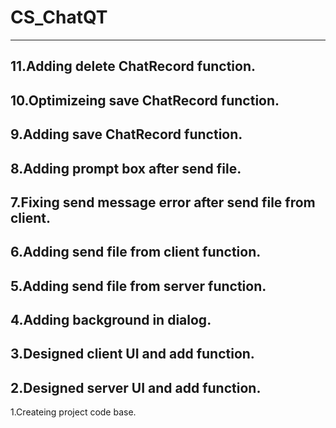 # CS_ChatQT
-------------------------------------------------------------
11.Adding delete ChatRecord function.
-------------------------------------------------------------
10.Optimizeing save ChatRecord function.
-------------------------------------------------------------
9.Adding save ChatRecord function.
-------------------------------------------------------------
8.Adding prompt box after send file.
-------------------------------------------------------------
7.Fixing send message error after send file from client.
-------------------------------------------------------------
6.Adding send file from client function.
-------------------------------------------------------------
5.Adding send file from server function.
-------------------------------------------------------------
4.Adding background in dialog.
-------------------------------------------------------------
3.Designed client UI and add function.
-------------------------------------------------------------
2.Designed server UI and add function.
-------------------------------------------------------------
1.Createing project code base.